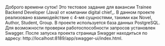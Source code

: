 Доброго времени суток!
Это тестовое задание для вакансии Trainee Backend Developer (Java) от компании digital chief_.
В данном проекте реализовано взаимодействие с 4-мя сущностями,
такими как Novel, Author, Student, Group.
В проекте используется база данных PostgreSQL.
Для возможности проверки работоспособности запросов установлен Swagger.
После запуска проекта страница Swagger находиться по адресу:
http://localhost:8189/app/swagger-ui/index.html.
